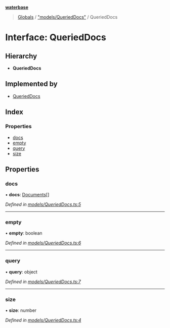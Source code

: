**[waterbase](../README.md)**

> [Globals](../globals.md) / ["models/QueriedDocs"](../modules/_models_querieddocs_.md) / QueriedDocs

# Interface: QueriedDocs

## Hierarchy

- **QueriedDocs**

## Implemented by

- [QueriedDocs](../classes/_helpers_querieddocs_.querieddocs.md)

## Index

### Properties

- [docs](_models_querieddocs_.querieddocs.md#docs)
- [empty](_models_querieddocs_.querieddocs.md#empty)
- [query](_models_querieddocs_.querieddocs.md#query)
- [size](_models_querieddocs_.querieddocs.md#size)

## Properties

### docs

• **docs**: [Documents](_models_documents_.documents.md)[]

_Defined in [models/QueriedDocs.ts:5](https://github.com/sinewtech/waterbase/blob/b0835b6/lib/models/QueriedDocs.ts#L5)_

---

### empty

• **empty**: boolean

_Defined in [models/QueriedDocs.ts:6](https://github.com/sinewtech/waterbase/blob/b0835b6/lib/models/QueriedDocs.ts#L6)_

---

### query

• **query**: object

_Defined in [models/QueriedDocs.ts:7](https://github.com/sinewtech/waterbase/blob/b0835b6/lib/models/QueriedDocs.ts#L7)_

---

### size

• **size**: number

_Defined in [models/QueriedDocs.ts:4](https://github.com/sinewtech/waterbase/blob/b0835b6/lib/models/QueriedDocs.ts#L4)_
